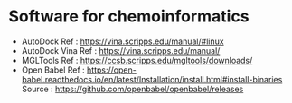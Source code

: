 # Software for chemoinformatics
- AutoDock
  Ref : https://vina.scripps.edu/manual/#linux
- AutoDock Vina
  Ref : https://vina.scripps.edu/manual/
- MGLTools
  Ref : https://ccsb.scripps.edu/mgltools/downloads/
- Open Babel
  Ref : https://open-babel.readthedocs.io/en/latest/Installation/install.html#install-binaries  
  Source : https://github.com/openbabel/openbabel/releases  
